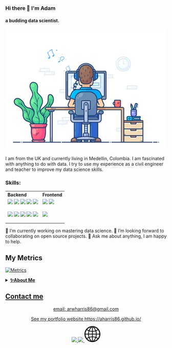 ### Hi there 👋 I'm Adam

#### a budding data scientist.

![a budding data analyst/scientist.](images/dev-working.gif)

I am from the UK and currently living in Medellin, Colombia. I am fascinated with anything to do with data. I try to use my experience as a civil engineer and teacher to improve my data science skills.

### Skills:

<table><tr>
<td> <strong>Backend</strong>
<td> <strong>Frontend</strong>
<tr>
<td>
<code><img width="30%" src="https://www.vectorlogo.zone/logos/python/python-ar21.svg"></code>
<code><img width="30%" src="https://www.vectorlogo.zone/logos/jupyter/jupyter-ar21.svg"></code>
<code><img width="30%" src="https://www.vectorlogo.zone/logos/sqlite/sqlite-ar21.svg"></code>
<code><img width="30%" src="https://cdn.jsdelivr.net/gh/devicons/devicon/icons/mysql/mysql-original-wordmark.svg"></code>
<code><img width="30%" src="https://www.vectorlogo.zone/logos/github/github-ar21.svg"></code>
<td>
<code><img width="40%" src="https://www.vectorlogo.zone/logos/w3_html5/w3_html5-ar21.svg"></code>
<code><img width="40%" src="https://www.vectorlogo.zone/logos/w3_css/w3_css-ar21.svg"></code>
<tr>
<td>

<code><img src="https://img.shields.io/badge/numpy-%23013243.svg?style=for-the-badge&logo=numpy&logoColor=white"></code>
<code><img src="https://img.shields.io/badge/pandas-%23150458.svg?style=for-the-badge&logo=pandas&logoColor=white"></code>
<code><img src="https://img.shields.io/badge/Plotly-%233F4F75.svg?style=for-the-badge&logo=plotly&logoColor=white"></code>
<code><img src="https://img.shields.io/badge/scikit--learn-%23F7931E.svg?style=for-the-badge&logo=scikit-learn&logoColor=white"></code>
<code><img src="https://img.shields.io/badge/Microsoft-0078D4?style=for-the-badge&logo=microsoft&logoColor=white"></code>
<td>

<code><img src="https://img.shields.io/badge/bootstrap-%23563D7C.svg?style=for-the-badge&logo=bootstrap&logoColor=white"></code>
</tr>
</table>


🔭 I’m currently working on mastering data science.
👯 I’m looking forward to collaborating on open source projects.
💬 Ask me about anything, I am happy to help.

## My Metrics


<a  href="https://github.com/aharris86">

![Metrics](https://metrics.lecoq.io/aharris86?template=classic&base.header=0&base.activity=0&base.community=0&base.repositories=0&base.metadata=0&isocalendar=1&base.indepth=false&base.hireable=false&isocalendar.duration=half-year&config.timezone=America%2FBogota)

<details>
    <summary><b>✨About Me</b></summary>

I'm from Wales, UK currently living in Medellín, Colombia.  
I have a love for data and analysis.  
I have been a civil engineer and a teacher but finally found my passion in data.</p>
</details>

## Contact me

<div align="center">
email: arwharris86@gmail.com

See my portfolio website
https://aharris86.github.io/

<!--Medium-->

<a href="https://medium.com/@zluvsand">
    <img height="50" src="https://www.vectorlogo.zone/logos/medium/medium-ar21.svg"/>
</a>

<!--Linked in-->

<a href="https://www.linkedin.com/in/zluvsand/">
    <img height="50" src="https://cdn2.iconfinder.com/data/icons/social-icon-3/512/social_style_3_in-306.png"/>
</a>

<!--Website-->

<a href="https://aharris86.github.io/">

 <img height="50" src="images/web_logo.png"/>

</a>
</div>

